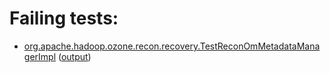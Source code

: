 # Failing tests: 

 * [org.apache.hadoop.ozone.recon.recovery.TestReconOmMetadataManagerImpl](hadoop-ozone/recon/org.apache.hadoop.ozone.recon.recovery.TestReconOmMetadataManagerImpl.txt) ([output](hadoop-ozone/recon/org.apache.hadoop.ozone.recon.recovery.TestReconOmMetadataManagerImpl-output.txt))
